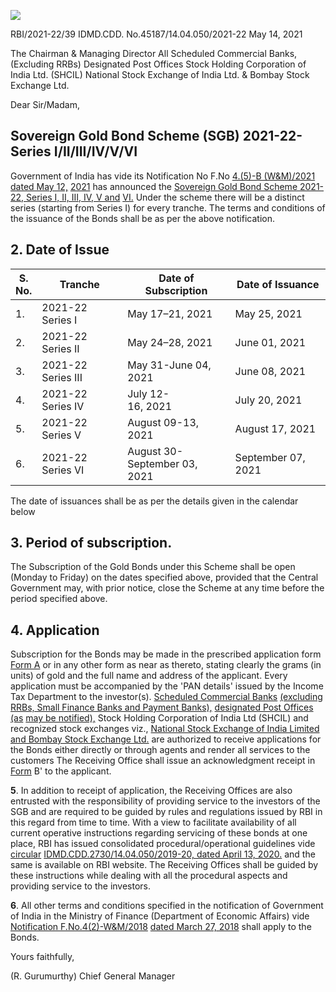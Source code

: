 ![](_page_0_Picture_0.jpeg)

RBI/2021-22/39 IDMD.CDD. No.45187/14.04.050/2021-22 May 14, 2021

The Chairman & Managing Director All Scheduled Commercial Banks, (Excluding RRBs) Designated Post Offices Stock Holding Corporation of India Ltd. (SHCIL) National Stock Exchange of India Ltd. & Bombay Stock Exchange Ltd.

Dear Sir/Madam,

## **Sovereign Gold Bond Scheme (SGB) 2021-22- Series I/II/III/IV/V/VI**

Government of India has vide its Notification No F.No [4.\(5\)-B \(W&M\)/2021 dated May 12,](https://rbidocs.rbi.org.in/rdocs/content/pdfs/SGBN12052021.pdf)  [2021](https://rbidocs.rbi.org.in/rdocs/content/pdfs/SGBN12052021.pdf) has announced the [Sovereign Gold Bond Scheme 2021-22, Series I, II, III, IV, V and](https://www.rbi.org.in/Scripts/BS_PressReleaseDisplay.aspx?prid=51568)  [VI.](https://www.rbi.org.in/Scripts/BS_PressReleaseDisplay.aspx?prid=51568) Under the scheme there will be a distinct series (starting from Series I) for every tranche. The terms and conditions of the issuance of the Bonds shall be as per the above notification.

## **2. Date of Issue**

| S.<br>No. | Tranche            | Date of Subscription             | Date of Issuance   |
|-----------|--------------------|----------------------------------|--------------------|
| 1.        | 2021-22 Series I   | May 17–21, 2021                  | May 25, 2021       |
| 2.        | 2021-22 Series II  | May 24–28, 2021                  | June 01, 2021      |
| 3.        | 2021-22 Series III | May 31-June 04, 2021             | June 08, 2021      |
| 4.        | 2021-22 Series IV  | July 12-<br>16, 2021             | July 20, 2021      |
| 5.        | 2021-22 Series V   | August 09-13, 2021               | August 17, 2021    |
| 6.        | 2021-22 Series VI  | August 30-<br>September 03, 2021 | September 07, 2021 |

The date of issuances shall be as per the details given in the calendar below

## **3. Period of subscription.**

The Subscription of the Gold Bonds under this Scheme shall be open (Monday to Friday) on the dates specified above, provided that the Central Government may, with prior notice, close the Scheme at any time before the period specified above.

## **4. Application**

Subscription for the Bonds may be made in the prescribed application form [Form A](https://rbidocs.rbi.org.in/rdocs/content/pdfs/Form14052021_AR.pdf) or in any other form as near as thereto, stating clearly the grams (in units) of gold and the full name and address of the applicant. Every application must be accompanied by the 'PAN details' issued by the Income Tax Department to the investor(s). [Scheduled Commercial Banks](https://rbidocs.rbi.org.in/rdocs/content/pdfs/Banklist12052021_1.pdf)  [\(excluding RRBs, Small Finance Banks and Payment Banks\),](https://rbidocs.rbi.org.in/rdocs/content/pdfs/Banklist12052021_1.pdf) [designated Post Offices \(as](https://rbidocs.rbi.org.in/rdocs/content/docs/Postoffices12052021_2.xlsx)  [may be notified\),](https://rbidocs.rbi.org.in/rdocs/content/docs/Postoffices12052021_2.xlsx) Stock Holding Corporation of India Ltd (SHCIL) and recognized stock exchanges viz., [National Stock Exchange of India Limited and Bombay Stock Exchange Ltd.](https://rbidocs.rbi.org.in/rdocs/content/pdfs/Stockexchanges12052021_3.pdf) are authorized to receive applications for the Bonds either directly or through agents and render all services to the customers The Receiving Office shall issue an acknowledgment receipt in [Form](https://rbidocs.rbi.org.in/rdocs/content/pdfs/Form14052021_B.pdf) B' to the applicant.

**5**. In addition to receipt of application, the Receiving Offices are also entrusted with the responsibility of providing service to the investors of the SGB and are required to be guided by rules and regulations issued by RBI in this regard from time to time. With a view to facilitate availability of all current operative instructions regarding servicing of these bonds at one place, RBI has issued consolidated procedural/operational guidelines vide [circular](https://rbi.org.in/Scripts/NotificationUser.aspx?Id=11865&Mode=0)  [IDMD.CDD.2730/14.04.050/2019-20, dated April 13, 2020.](https://rbi.org.in/Scripts/NotificationUser.aspx?Id=11865&Mode=0) and the same is available on RBI website. The Receiving Offices shall be guided by these instructions while dealing with all the procedural aspects and providing service to the investors.

**6**. All other terms and conditions specified in the notification of Government of India in the Ministry of Finance (Department of Economic Affairs) vide [Notification F.No.4\(2\)-W&M/2018](https://rbidocs.rbi.org.in/rdocs/content/pdfs/COINT17042020_1.pdf)  [dated March 27, 2018](https://rbidocs.rbi.org.in/rdocs/content/pdfs/COINT17042020_1.pdf) shall apply to the Bonds.

Yours faithfully,

(R. Gurumurthy) Chief General Manager